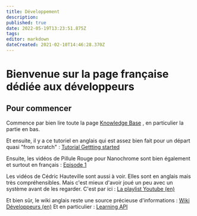 ```yaml
---
title: Développement
description: 
published: true
date: 2022-05-19T13:23:51.875Z
tags: 
editor: markdown
dateCreated: 2021-02-10T14:46:28.370Z
---
```


# Bienvenue sur la page française dédiée aux développeurs

## Pour commencer

Commence par bien lire toute la page [Knowledge Base](https://foundryvtt.com/kb/) , en particulier la partie en bas.

Et ensuite, il y a ce tutoriel en anglais qui est assez bien fait pour un départ quasi "from scratch" : [Tutorial Gettting started](https://foundryvtt.wiki/en/development/guides/SD-tutorial/SD01-Getting-started)
	
Ensuite, les vidéos de Pillule Rouge pour Nanochrome sont bien également et surtout en français : [Episode 1](https://www.youtube.com/watch?v=ZXbhsP19E1E)

Les vidéos de Cédric Hauteville sont aussi à voir. Elles sont en anglais mais très compréhensibles. Mais c'est mieux d'avoir joué un peu avec un système avant de les regarder. 
C'est par ici : [La playlist Youtube (en)](https://www.youtube.com/playlist?list=PLFV9z59nkHDccUbRXVt623UdloPTclIrz)

Et bien sûr, le wiki anglais reste une source précieuse d'informations : [Wiki Développeurs (en)](/en/development/home)
Et en particulier : [Learning API](/en/development/guides/API-Learning-API)